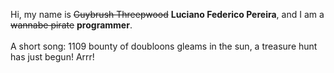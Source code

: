 Hi, my name is ~~Guybrush Threepwood~~ **Luciano Federico Pereira**, and I am a ~~wannabe pirate~~ **programmer**.<br><br>A short song: 1109 bounty of doubloons gleams in the sun, a treasure hunt has just begun! Arrr!
